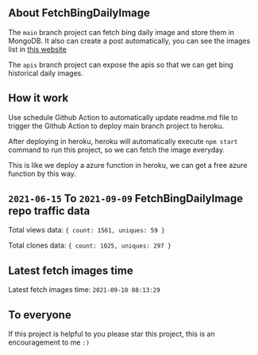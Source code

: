 ## About FetchBingDailyImage

The `main` branch project can fetch bing daily image and store them in MongoDB.
It also can create a post automatically, you can see the images list in [this website](https://oursalbum.netlify.app)

The `apis` branch project can expose the apis so that we can get bing historical daily images.

## How it work

Use schedule Github Action to automatically update readme.md file to trigger the Github Action to deploy main branch project to heroku.

After deploying in heroku, heroku will automatically execute `npm start` command to run this project, so we can fetch the image everyday.

This is like we deploy a azure function in heroku, we can get a free azure function by this way.

## `2021-06-15` To `2021-09-09` FetchBingDailyImage repo traffic data

Total views data: `{ count: 1561, uniques: 59 }`

Total clones data: `{ count: 1025, uniques: 297 }`

## Latest fetch images time

Latest fetch images time: `2021-09-10 08:13:29`

## To everyone

If this project is helpful to you please star this project, this is an encouragement to me `:)`



